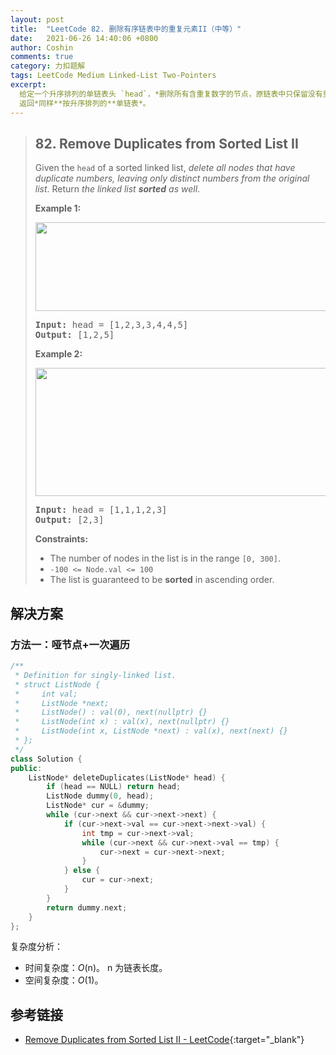 ```yaml
---
layout: post
title:  "LeetCode 82. 删除有序链表中的重复元素II（中等）"
date:   2021-06-26 14:40:06 +0800
author: Coshin
comments: true
category: 力扣题解
tags: LeetCode Medium Linked-List Two-Pointers
excerpt:
  给定一个升序排列的单链表头 `head`，*删除所有含重复数字的节点，原链表中只保留没有重复的数字*。
  返回*同样**按升序排列的**单链表*。
---
```

> ## 82. Remove Duplicates from Sorted List II
> 
> Given the `head` of a sorted linked list, *delete all nodes that have
> duplicate numbers, leaving only distinct numbers from the original list*.
> Return *the linked list **sorted** as well*.
> 
> **Example 1:**
> 
> <img alt="" src="https://assets.leetcode.com/uploads/2021/01/04/linkedlist1.jpg" style="width: 500px; height: 142px;">
> 
> <pre>
> <strong>Input:</strong> head = [1,2,3,3,4,4,5]
> <strong>Output:</strong> [1,2,5]
> </pre>
> 
> **Example 2:**
> 
> <img alt="" src="https://assets.leetcode.com/uploads/2021/01/04/linkedlist2.jpg" style="width: 500px; height: 205px;">
> 
> <pre>
> <strong>Input:</strong> head = [1,1,1,2,3]
> <strong>Output:</strong> [2,3]
> </pre>
> 
> **Constraints:**
> 
> * The number of nodes in the list is in the range `[0, 300]`.
> * `-100 <= Node.val <= 100`
> * The list is guaranteed to be **sorted** in ascending order.

## 解决方案

### 方法一：哑节点+一次遍历

```cpp
/**
 * Definition for singly-linked list.
 * struct ListNode {
 *     int val;
 *     ListNode *next;
 *     ListNode() : val(0), next(nullptr) {}
 *     ListNode(int x) : val(x), next(nullptr) {}
 *     ListNode(int x, ListNode *next) : val(x), next(next) {}
 * };
 */
class Solution {
public:
    ListNode* deleteDuplicates(ListNode* head) {
        if (head == NULL) return head;
        ListNode dummy(0, head);
        ListNode* cur = &dummy;
        while (cur->next && cur->next->next) {
            if (cur->next->val == cur->next->next->val) {
                int tmp = cur->next->val;
                while (cur->next && cur->next->val == tmp) {
                    cur->next = cur->next->next;
                }
            } else {
                cur = cur->next;
            }
        }
        return dummy.next;
    }
};
```

复杂度分析：
* 时间复杂度：*O*(n)。
  n 为链表长度。
* 空间复杂度：*O*(1)。

## 参考链接

* [Remove Duplicates from Sorted List II - LeetCode](https://leetcode.com/problems/remove-duplicates-from-sorted-list-ii/){:target="_blank"}
